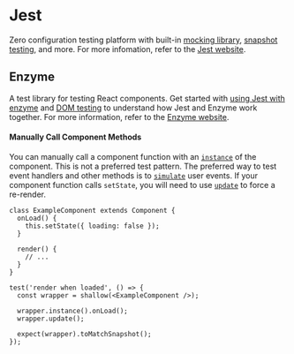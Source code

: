 # Jest

Zero configuration testing platform with built-in [mocking library](http://facebook.github.io/jest/docs/en/mock-functions.html), [snapshot testing](http://facebook.github.io/jest/docs/en/snapshot-testing.html#content), and more.  For more infomation, refer to the [Jest website](http://facebook.github.io/jest).

## Enzyme

A test library for testing React components.  Get started with [using Jest with enzyme](http://airbnb.io/enzyme/docs/guides/jest.html#using-jest-with-enzyme) and [DOM testing](http://facebook.github.io/jest/docs/en/tutorial-react.html#dom-testing) to understand how Jest and Enzyme work together.  For more information, refer to the [Enzyme website](http://airbnb.io/enzyme).

#### Manually Call Component Methods

You can manually call a component function with an [`instance`](http://airbnb.io/enzyme/docs/api/ReactWrapper/instance.html) of the component.  This is not a preferred test pattern.  The preferred way to test event handlers and other methods is to [`simulate`](http://airbnb.io/enzyme/docs/api/ShallowWrapper/simulate.html) user events.  If your component function calls `setState`, you will need to use [`update`](http://airbnb.io/enzyme/docs/api/ShallowWrapper/update.html) to force a re-render.

```
class ExampleComponent extends Component {
  onLoad() {
    this.setState({ loading: false });
  }

  render() {
    // ...
  }
}
```

```
test('render when loaded', () => {
  const wrapper = shallow(<ExampleComponent />);

  wrapper.instance().onLoad();
  wrapper.update();

  expect(wrapper).toMatchSnapshot();
});
```
